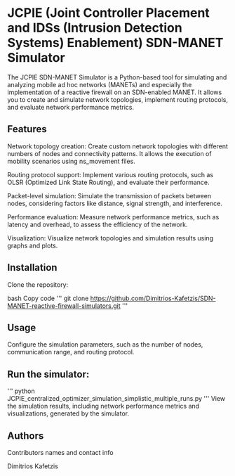 # JCPIE (Joint Controller Placement and IDSs (Intrusion Detection Systems) Enablement) SDN-MANET Simulator

The JCPIE SDN-MANET Simulator is a Python-based tool for simulating and analyzing mobile ad hoc networks (MANETs) and especially the implementation of a reactive firewall on an SDN-enabled MANET. It allows you to create and simulate network topologies, implement routing protocols, and evaluate network performance metrics.

## Features

Network topology creation: Create custom network topologies with different numbers of nodes and connectivity patterns. It allows the execution of mobility scenarios using ns_movement files.

Routing protocol support: Implement various routing protocols, such as OLSR (Optimized Link State Routing), and evaluate their performance.

Packet-level simulation: Simulate the transmission of packets between nodes, considering factors like distance, signal strength, and interference.

Performance evaluation: Measure network performance metrics, such as latency and overhead, to assess the efficiency of the network.

Visualization: Visualize network topologies and simulation results using graphs and plots.

## Installation

Clone the repository:

bash
Copy code
'''
git clone https://github.com/Dimitrios-Kafetzis/SDN-MANET-reactive-firewall-simulators.git
'''

## Usage

Configure the simulation parameters, such as the number of nodes, communication range, and routing protocol.

## Run the simulator:
'''
python JCPIE_centralized_optimizer_simulation_simplistic_multiple_runs.py
'''
View the simulation results, including network performance metrics and visualizations, generated by the simulator.

## Authors

Contributors names and contact info

Dimitrios Kafetzis  
